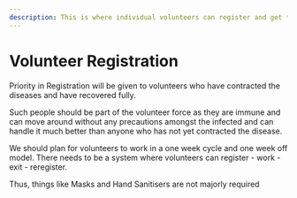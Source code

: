 ```yaml
---
description: This is where individual volunteers can register and get trained and managed.
---
```


# Volunteer Registration

Priority in Registration will be given to volunteers who have contracted the diseases and have recovered fully.  
  
Such people should be part of the volunteer force as they are immune and can move around without any precautions amongst the infected and can handle it much better than anyone who has not yet contracted the disease.  
  
We should plan for volunteers to work in a one week cycle and one week off model. There needs to be a system where volunteers can register - work - exit - reregister.  
  
Thus, things like Masks and Hand Sanitisers are not majorly required

